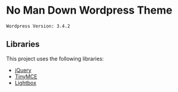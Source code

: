 # No Man Down Wordpress Theme #

`Wordpress Version: 3.4.2` 

## Libraries ##

This project uses the following libraries:

* [jQuery](http://jquery.com)
* [TinyMCE](http://www.tinymce.com/index.php)
* [Lightbox](http://lokeshdhakar.com/projects/lightbox2)

